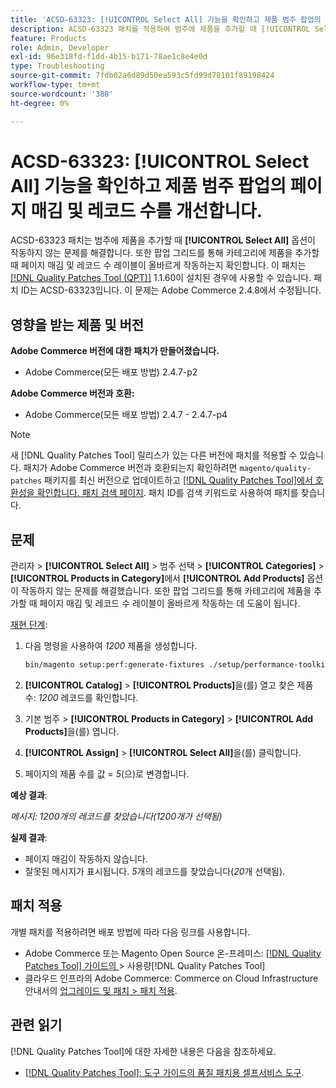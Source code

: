 ```yaml
---
title: 'ACSD-63323: [!UICONTROL Select All] 기능을 확인하고 제품 범주 팝업의 페이지 매김 및 레코드 수를 개선합니다.'
description: ACSD-63323 패치를 적용하여 범주에 제품을 추가할 때 [!UICONTROL Select All] 옵션이 작동하지 않는 Adobe Commerce 문제를 해결합니다. 또한 팝업 그리드를 통해 카테고리에 제품을 추가할 때 페이지 매김 및 레코드 수 레이블이 올바르게 작동하는지 확인합니다.
feature: Products
role: Admin, Developer
exl-id: 96e318fd-f1dd-4b15-b171-78ae1c8e4e0d
type: Troubleshooting
source-git-commit: 7fdb02a6d89d50ea593c5fd99d78101f89198424
workflow-type: tm+mt
source-wordcount: '388'
ht-degree: 0%

---
```


# ACSD-63323: [!UICONTROL Select All] 기능을 확인하고 제품 범주 팝업의 페이지 매김 및 레코드 수를 개선합니다.

ACSD-63323 패치는 범주에 제품을 추가할 때 **[!UICONTROL Select All]** 옵션이 작동하지 않는 문제를 해결합니다. 또한 팝업 그리드를 통해 카테고리에 제품을 추가할 때 페이지 매김 및 레코드 수 레이블이 올바르게 작동하는지 확인합니다. 이 패치는 [[!DNL Quality Patches Tool (QPT)]](/help/tools/quality-patches-tool/quality-patches-tool-to-self-serve-quality-patches.md) 1.1.60이 설치된 경우에 사용할 수 있습니다. 패치 ID는 ACSD-63323입니다. 이 문제는 Adobe Commerce 2.4.8에서 수정됩니다.

## 영향을 받는 제품 및 버전

**Adobe Commerce 버전에 대한 패치가 만들어졌습니다.**
* Adobe Commerce(모든 배포 방법) 2.4.7-p2

**Adobe Commerce 버전과 호환:**
* Adobe Commerce(모든 배포 방법) 2.4.7 - 2.4.7-p4

>[!NOTE]
>
>새 [!DNL Quality Patches Tool] 릴리스가 있는 다른 버전에 패치를 적용할 수 있습니다. 패치가 Adobe Commerce 버전과 호환되는지 확인하려면 `magento/quality-patches` 패키지를 최신 버전으로 업데이트하고 [[!DNL Quality Patches Tool]에서 호환성을 확인합니다. 패치 검색 페이지](https://experienceleague.adobe.com/tools/commerce-quality-patches/index.html?lang=ko). 패치 ID를 검색 키워드로 사용하여 패치를 찾습니다.

## 문제

관리자 > **[!UICONTROL Select All]** > 범주 선택 > **[!UICONTROL Categories]** > **[!UICONTROL Products in Category]**&#x200B;에서 **[!UICONTROL Add Products]** 옵션이 작동하지 않는 문제를 해결했습니다. 또한 팝업 그리드를 통해 카테고리에 제품을 추가할 때 페이지 매김 및 레코드 수 레이블이 올바르게 작동하는 데 도움이 됩니다.


<u>재현 단계</u>:

1. 다음 명령을 사용하여 *1200* 제품을 생성합니다.

   ```bash
   bin/magento setup:perf:generate-fixtures ./setup/performance-toolkit/profiles/ce/small.xml
   ```

1. **[!UICONTROL Catalog]** > **[!UICONTROL Products]**&#x200B;을(를) 열고 찾은 제품 수: *1200* 레코드를 확인합니다.
1. 기본 범주 > **[!UICONTROL Products in Category]** > **[!UICONTROL Add Products]**&#x200B;을(를) 엽니다.
1. **[!UICONTROL Assign]** > **[!UICONTROL Select All]**&#x200B;을(를) 클릭합니다.
1. 페이지의 제품 수를 값 = *5*(으)로 변경합니다.


**예상 결과**:

*메시지: 1200개의 레코드를 찾았습니다(1200개가 선택됨)*

**실제 결과**:

* 페이지 매김이 작동하지 않습니다.
* 잘못된 메시지가 표시됩니다. *5*&#x200B;개의 레코드를 찾았습니다(*20*&#x200B;개 선택됨).

## 패치 적용

개별 패치를 적용하려면 배포 방법에 따라 다음 링크를 사용합니다.

* Adobe Commerce 또는 Magento Open Source 온-프레미스: [[!DNL Quality Patches Tool]  가이드의 &#x200B;](/help/tools/quality-patches-tool/usage.md)> 사용량[!DNL Quality Patches Tool]
* 클라우드 인프라의 Adobe Commerce: Commerce on Cloud Infrastructure 안내서의 [업그레이드 및 패치 > 패치 적용](https://experienceleague.adobe.com/docs/commerce-cloud-service/user-guide/develop/upgrade/apply-patches.html?lang=ko).


## 관련 읽기

[!DNL Quality Patches Tool]에 대한 자세한 내용은 다음을 참조하세요.

* [[!DNL Quality Patches Tool]: 도구 가이드의 품질 패치용 셀프서비스 도구](/help/tools/quality-patches-tool/quality-patches-tool-to-self-serve-quality-patches.md).
